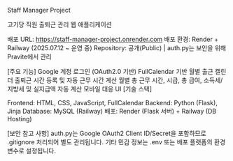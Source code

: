 Staff Manager Project

고기당 직원 출퇴근 관리 웹 애플리케이션

배포 URL: https://staff-manager-project.onrender.com
배포 환경: Render + Railway (2025.07.12 ~ 운영 중)
Repository: 공개(Public) | auth.py는 보안을 위해 Pravite에서 관리

[주요 기능]
Google 계정 로그인 (OAuth2.0 기반)
FullCalendar 기반 월별 출근 캘린더
출퇴근 시간 등록 및 자동 근무 시간 계산
월별 총 근무 시간, 시급, 총 급여, 소득세/지방세 및 실지급액 자동 계산
모바일 대응 UI
[기술 스택]

Frontend: HTML, CSS, JavaScript, FullCalendar
Backend: Python (Flask), Jinja
Database: MySQL (Railway)
배포: Render (Flask 서버) + Railway (DB Hosting)

[보안 참고 사항]
auth.py는 Google OAuth2 Client ID/Secret을 포함하므로 .gitignore 처리되어 별도 관리됩니다.
기타 민감 정보는 .env 또는 배포 플랫폼의 환경변수로 설정됩니다.
